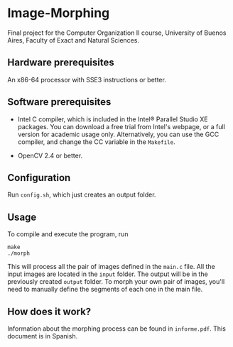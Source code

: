 Image-Morphing
==============

Final project for the Computer Organization II course, University of Buenos Aires, Faculty of Exact and Natural Sciences.

## Hardware prerequisites

An x86-64 processor with SSE3 instructions or better.

## Software prerequisites

- Intel C compiler, which is included in the Intel® Parallel Studio XE packages. You can download a free trial from Intel's webpage, or a full version for academic usage only. Alternatively, you can use the GCC compiler, and change the CC variable in the `Makefile`.

- OpenCV 2.4 or better.

## Configuration

Run `config.sh`, which just creates an output folder.

## Usage

To compile and execute the program, run

```
make
./morph
```

This will process all the pair of images defined in the `main.c` file. All the input images are located in the `input` folder. The output will be in the previously created `output` folder. To morph your own pair of images, you'll need to manually define the segments of each one in the main file.

## How does it work?

Information about the morphing process can be found in `informe.pdf`. This document is in Spanish.